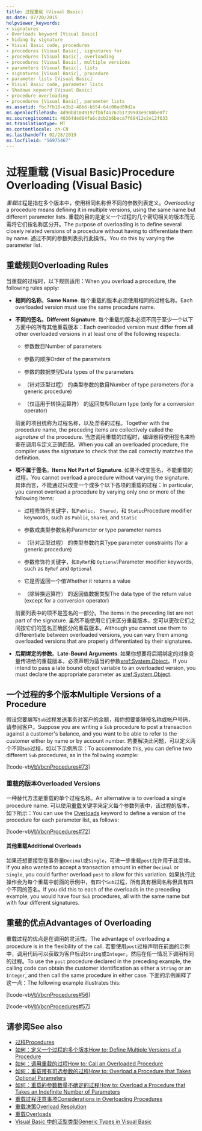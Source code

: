 ```yaml
---
title: 过程重载 (Visual Basic)
ms.date: 07/20/2015
helpviewer_keywords:
- signatures
- Overloads keyword [Visual Basic]
- hiding by signature
- Visual Basic code, procedures
- procedures [Visual Basic], signatures for
- procedures [Visual Basic], overloading
- procedures [Visual Basic], multiple versions
- parameters [Visual Basic], lists
- signatures [Visual Basic], procedure
- parameter lists [Visual Basic]
- Visual Basic code, parameter lists
- Shadows keyword [Visual Basic]
- procedure overloading
- procedures [Visual Basic], parameter lists
ms.assetid: fbc7fb18-e3b2-48b6-b554-64c00ed09d2a
ms.openlocfilehash: 4d90b81049197fbbf4a767b17399d3e9c80be0f7
ms.sourcegitcommit: 40364ded04fa6cdcb2b6beca7f68412e2e12f633
ms.translationtype: MT
ms.contentlocale: zh-CN
ms.lasthandoff: 02/28/2019
ms.locfileid: "56975467"
---
```

# <a name="procedure-overloading-visual-basic"></a><span data-ttu-id="83105-102">过程重载 (Visual Basic)</span><span class="sxs-lookup"><span data-stu-id="83105-102">Procedure Overloading (Visual Basic)</span></span>
<span data-ttu-id="83105-103">*重载*过程是指在多个版本中，使用相同名称但不同的参数列表定义。</span><span class="sxs-lookup"><span data-stu-id="83105-103">*Overloading* a procedure means defining it in multiple versions, using the same name but different parameter lists.</span></span> <span data-ttu-id="83105-104">重载的目的是定义一个过程的几个密切相关的版本而无需将它们按名称区分开。</span><span class="sxs-lookup"><span data-stu-id="83105-104">The purpose of overloading is to define several closely related versions of a procedure without having to differentiate them by name.</span></span> <span data-ttu-id="83105-105">通过不同的参数列表执行此操作。</span><span class="sxs-lookup"><span data-stu-id="83105-105">You do this by varying the parameter list.</span></span>  
  
## <a name="overloading-rules"></a><span data-ttu-id="83105-106">重载规则</span><span class="sxs-lookup"><span data-stu-id="83105-106">Overloading Rules</span></span>  
 <span data-ttu-id="83105-107">当重载的过程时，以下规则适用：</span><span class="sxs-lookup"><span data-stu-id="83105-107">When you overload a procedure, the following rules apply:</span></span>  
  
-   <span data-ttu-id="83105-108">**相同的名称**。</span><span class="sxs-lookup"><span data-stu-id="83105-108">**Same Name**.</span></span> <span data-ttu-id="83105-109">每个重载的版本必须使用相同的过程名称。</span><span class="sxs-lookup"><span data-stu-id="83105-109">Each overloaded version must use the same procedure name.</span></span>  
  
-   <span data-ttu-id="83105-110">**不同的签名**。</span><span class="sxs-lookup"><span data-stu-id="83105-110">**Different Signature**.</span></span> <span data-ttu-id="83105-111">每个重载的版本必须不同于至少一个以下方面中的所有其他重载版本：</span><span class="sxs-lookup"><span data-stu-id="83105-111">Each overloaded version must differ from all other overloaded versions in at least one of the following respects:</span></span>  
  
    -   <span data-ttu-id="83105-112">参数数目</span><span class="sxs-lookup"><span data-stu-id="83105-112">Number of parameters</span></span>  
  
    -   <span data-ttu-id="83105-113">参数的顺序</span><span class="sxs-lookup"><span data-stu-id="83105-113">Order of the parameters</span></span>  
  
    -   <span data-ttu-id="83105-114">参数的数据类型</span><span class="sxs-lookup"><span data-stu-id="83105-114">Data types of the parameters</span></span>  
  
    -   <span data-ttu-id="83105-115">（针对泛型过程） 的类型参数的数目</span><span class="sxs-lookup"><span data-stu-id="83105-115">Number of type parameters (for a generic procedure)</span></span>  
  
    -   <span data-ttu-id="83105-116">（仅适用于转换运算符） 的返回类型</span><span class="sxs-lookup"><span data-stu-id="83105-116">Return type (only for a conversion operator)</span></span>  
  
     <span data-ttu-id="83105-117">前面的项目统称为过程名称，以及*签名*的过程。</span><span class="sxs-lookup"><span data-stu-id="83105-117">Together with the procedure name, the preceding items are collectively called the *signature* of the procedure.</span></span> <span data-ttu-id="83105-118">当您调用重载的过程时，编译器将使用签名来检查在调用与定义正确匹配。</span><span class="sxs-lookup"><span data-stu-id="83105-118">When you call an overloaded procedure, the compiler uses the signature to check that the call correctly matches the definition.</span></span>  
  
-   <span data-ttu-id="83105-119">**项不属于签名**。</span><span class="sxs-lookup"><span data-stu-id="83105-119">**Items Not Part of Signature**.</span></span> <span data-ttu-id="83105-120">如果不改变签名，不能重载的过程。</span><span class="sxs-lookup"><span data-stu-id="83105-120">You cannot overload a procedure without varying the signature.</span></span> <span data-ttu-id="83105-121">具体而言，不能通过只改变一个或多个以下各项的重载的过程：</span><span class="sxs-lookup"><span data-stu-id="83105-121">In particular, you cannot overload a procedure by varying only one or more of the following items:</span></span>  
  
    -   <span data-ttu-id="83105-122">过程修饰符关键字，如`Public`， `Shared`，和 `Static`</span><span class="sxs-lookup"><span data-stu-id="83105-122">Procedure modifier keywords, such as `Public`, `Shared`, and `Static`</span></span>  
  
    -   <span data-ttu-id="83105-123">参数或类型参数名称</span><span class="sxs-lookup"><span data-stu-id="83105-123">Parameter or type parameter names</span></span>  
  
    -   <span data-ttu-id="83105-124">（针对泛型过程） 的类型参数约束</span><span class="sxs-lookup"><span data-stu-id="83105-124">Type parameter constraints (for a generic procedure)</span></span>  
  
    -   <span data-ttu-id="83105-125">参数修饰符关键字，如`ByRef`和 `Optional`</span><span class="sxs-lookup"><span data-stu-id="83105-125">Parameter modifier keywords, such as `ByRef` and `Optional`</span></span>  
  
    -   <span data-ttu-id="83105-126">它是否返回一个值</span><span class="sxs-lookup"><span data-stu-id="83105-126">Whether it returns a value</span></span>  
  
    -   <span data-ttu-id="83105-127">（除转换运算符） 的返回值数据类型</span><span class="sxs-lookup"><span data-stu-id="83105-127">The data type of the return value (except for a conversion operator)</span></span>  
  
     <span data-ttu-id="83105-128">前面列表中的项不是签名的一部分。</span><span class="sxs-lookup"><span data-stu-id="83105-128">The items in the preceding list are not part of the signature.</span></span> <span data-ttu-id="83105-129">虽然不能使用它们来区分重载版本，您可以更改它们之间按它们的签名正确区分的重载版本。</span><span class="sxs-lookup"><span data-stu-id="83105-129">Although you cannot use them to differentiate between overloaded versions, you can vary them among overloaded versions that are properly differentiated by their signatures.</span></span>  
  
-   <span data-ttu-id="83105-130">**后期绑定的参数**。</span><span class="sxs-lookup"><span data-stu-id="83105-130">**Late-Bound Arguments**.</span></span> <span data-ttu-id="83105-131">如果你想要将后期绑定的对象变量传递给的重载版本，必须声明为适当的参数<xref:System.Object>。</span><span class="sxs-lookup"><span data-stu-id="83105-131">If you intend to pass a late bound object variable to an overloaded version, you must declare the appropriate parameter as <xref:System.Object>.</span></span>  
  
## <a name="multiple-versions-of-a-procedure"></a><span data-ttu-id="83105-132">一个过程的多个版本</span><span class="sxs-lookup"><span data-stu-id="83105-132">Multiple Versions of a Procedure</span></span>  
 <span data-ttu-id="83105-133">假设您要编写`Sub`过程发送事务对客户的余额，和你想要能够按名称或帐户号码，请参阅客户。</span><span class="sxs-lookup"><span data-stu-id="83105-133">Suppose you are writing a `Sub` procedure to post a transaction against a customer's balance, and you want to be able to refer to the customer either by name or by account number.</span></span> <span data-ttu-id="83105-134">若要解决此问题，可以定义两个不同`Sub`过程，如以下示例所示：</span><span class="sxs-lookup"><span data-stu-id="83105-134">To accommodate this, you can define two different `Sub` procedures, as in the following example:</span></span>  
  
 [!code-vb[VbVbcnProcedures#73](~/samples/snippets/visualbasic/VS_Snippets_VBCSharp/VbVbcnProcedures/VB/Class1.vb#73)]  
  
### <a name="overloaded-versions"></a><span data-ttu-id="83105-135">重载的版本</span><span class="sxs-lookup"><span data-stu-id="83105-135">Overloaded Versions</span></span>  
 <span data-ttu-id="83105-136">一种替代方法是重载的单个过程名称。</span><span class="sxs-lookup"><span data-stu-id="83105-136">An alternative is to overload a single procedure name.</span></span> <span data-ttu-id="83105-137">可以使用[重载](../../../../visual-basic/language-reference/modifiers/overloads.md)关键字来定义每个参数列表中，该过程的版本，如下所示：</span><span class="sxs-lookup"><span data-stu-id="83105-137">You can use the [Overloads](../../../../visual-basic/language-reference/modifiers/overloads.md) keyword to define a version of the procedure for each parameter list, as follows:</span></span>  
  
 [!code-vb[VbVbcnProcedures#72](~/samples/snippets/visualbasic/VS_Snippets_VBCSharp/VbVbcnProcedures/VB/Class1.vb#72)]  
  
#### <a name="additional-overloads"></a><span data-ttu-id="83105-138">其他重载</span><span class="sxs-lookup"><span data-stu-id="83105-138">Additional Overloads</span></span>  
 <span data-ttu-id="83105-139">如果还想要接受在事务量`Decimal`或`Single`，可进一步重载`post`允许用于此变体。</span><span class="sxs-lookup"><span data-stu-id="83105-139">If you also wanted to accept a transaction amount in either `Decimal` or `Single`, you could further overload `post` to allow for this variation.</span></span> <span data-ttu-id="83105-140">如果执行此操作会为每个重载中前面的示例中，有四个`Sub`过程，所有具有相同名称但具有四个不同的签名。</span><span class="sxs-lookup"><span data-stu-id="83105-140">If you did this to each of the overloads in the preceding example, you would have four `Sub` procedures, all with the same name but with four different signatures.</span></span>  
  
## <a name="advantages-of-overloading"></a><span data-ttu-id="83105-141">重载的优点</span><span class="sxs-lookup"><span data-stu-id="83105-141">Advantages of Overloading</span></span>  
 <span data-ttu-id="83105-142">重载过程的优点是在调用的灵活性。</span><span class="sxs-lookup"><span data-stu-id="83105-142">The advantage of overloading a procedure is in the flexibility of the call.</span></span> <span data-ttu-id="83105-143">若要使用`post`过程声明在前面的示例中，调用代码可以获取为客户标识`String`或`Integer`，然后在任一情况下调用相同的过程。</span><span class="sxs-lookup"><span data-stu-id="83105-143">To use the `post` procedure declared in the preceding example, the calling code can obtain the customer identification as either a `String` or an `Integer`, and then call the same procedure in either case.</span></span> <span data-ttu-id="83105-144">下面的示例阐释了这一点：</span><span class="sxs-lookup"><span data-stu-id="83105-144">The following example illustrates this:</span></span>  
  
 [!code-vb[VbVbcnProcedures#56](~/samples/snippets/visualbasic/VS_Snippets_VBCSharp/VbVbcnProcedures/VB/Class1.vb#56)]  
  
 [!code-vb[VbVbcnProcedures#57](~/samples/snippets/visualbasic/VS_Snippets_VBCSharp/VbVbcnProcedures/VB/Class1.vb#57)]  
  
## <a name="see-also"></a><span data-ttu-id="83105-145">请参阅</span><span class="sxs-lookup"><span data-stu-id="83105-145">See also</span></span>
- [<span data-ttu-id="83105-146">过程</span><span class="sxs-lookup"><span data-stu-id="83105-146">Procedures</span></span>](./index.md)
- [<span data-ttu-id="83105-147">如何：定义一个过程的多个版本</span><span class="sxs-lookup"><span data-stu-id="83105-147">How to: Define Multiple Versions of a Procedure</span></span>](./how-to-define-multiple-versions-of-a-procedure.md)
- [<span data-ttu-id="83105-148">如何：调用重载的过程</span><span class="sxs-lookup"><span data-stu-id="83105-148">How to: Call an Overloaded Procedure</span></span>](./how-to-call-an-overloaded-procedure.md)
- [<span data-ttu-id="83105-149">如何：重载带有可选参数的过程</span><span class="sxs-lookup"><span data-stu-id="83105-149">How to: Overload a Procedure that Takes Optional Parameters</span></span>](./how-to-overload-a-procedure-that-takes-optional-parameters.md)
- [<span data-ttu-id="83105-150">如何：重载的参数数量不确定的过程</span><span class="sxs-lookup"><span data-stu-id="83105-150">How to: Overload a Procedure that Takes an Indefinite Number of Parameters</span></span>](./how-to-overload-a-procedure-that-takes-an-indefinite-number-of-parameters.md)
- [<span data-ttu-id="83105-151">重载过程注意事项</span><span class="sxs-lookup"><span data-stu-id="83105-151">Considerations in Overloading Procedures</span></span>](./considerations-in-overloading-procedures.md)
- [<span data-ttu-id="83105-152">重载决策</span><span class="sxs-lookup"><span data-stu-id="83105-152">Overload Resolution</span></span>](./overload-resolution.md)
- [<span data-ttu-id="83105-153">重载</span><span class="sxs-lookup"><span data-stu-id="83105-153">Overloads</span></span>](../../../../visual-basic/language-reference/modifiers/overloads.md)
- [<span data-ttu-id="83105-154">Visual Basic 中的泛型类型</span><span class="sxs-lookup"><span data-stu-id="83105-154">Generic Types in Visual Basic</span></span>](../../../../visual-basic/programming-guide/language-features/data-types/generic-types.md)

